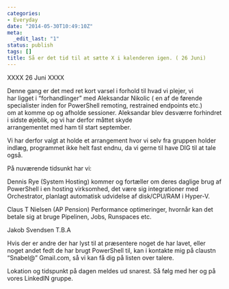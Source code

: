 ```yaml
---
categories:
- Everyday
date: "2014-05-30T10:49:10Z"
meta:
  _edit_last: "1"
status: publish
tags: []
title: Så er det tid til at sætte X i kalenderen igen. ( 26 Juni)
---
```

XXXX 26 Juni XXXX

Denne gang er det med ret kort varsel i forhold til hvad vi plejer, vi  
har ligget i “forhandlinger” med Aleksandar Nikolic ( en af de førende specialister inden for PowerShell remoting, restrained endpoints etc.)  
om at komme op og afholde sessioner. Aleksandar blev desværre forhindret i sidste øjeblik, og vi har derfor måttet skyde  
arrangementet med ham til start september.

Vi har derfor valgt at holde et arrangement hvor vi selv fra gruppen holder indlæg, programmet ikke helt fast endnu, da vi gerne til have DIG til at tale også.

På nuværende tidsunkt har vi:

Dennis Rye (System Hosting) kommer og fortæller om deres daglige brug af PowerShell i en hosting virksomhed, det være sig integrationer med Orchestrator, planlagt automatisk udvidelse af disk/CPU/RAM i Hyper-V.

Claus T Nielsen (AP Pension) Performance optimeringer, hvornår kan det betale sig at bruge Pipelinen, Jobs, Runspaces etc.

Jakob Svendsen T.B.A

Hvis der er andre der har lyst til at præsentere noget de har lavet, eller noget andet fedt de har brugt PowerShell til, kan i kontakte mig på claustn “Snabel@” Gmail.com, så vi kan få dig på listen over talere.

Lokation og tidspunkt på dagen meldes ud snarest. Så følg med her og på vores LinkedIN gruppe.

